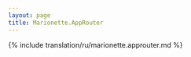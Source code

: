 ```yaml
---
layout: page
title: Marionette.AppRouter
---
```


{% include translation/ru/marionette.approuter.md %}